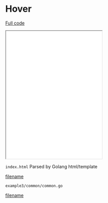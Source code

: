 # Hover 
[Full code](http://example.com)
<iframe src="/example3/wasm/index.html" height="400"> </iframe>

`index.html` Parsed by Golang html/template

[filename](/example3/golang/index.html ':include :type=code')



`example3/common/common.go` 

[filename](/example3/common/common.go ':include :type=code :fragment=demo')



